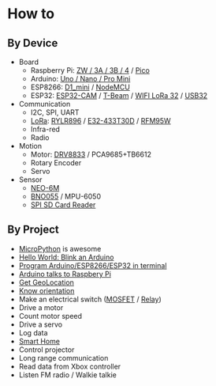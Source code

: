 # How to
## By Device 
* Board
  * Raspberry Pi: [ZW / 3A / 3B / 4](Board/Raspberry_Pi) / [Pico](Board/Raspberry_Pi/Pico.md)
  * Arduino: [Uno / Nano / Pro Mini](Board/Arduino)
  * ESP8266: [D1_mini](Board/Espressif/ESP8266/D1_Mini) / [NodeMCU](Board/Espressif/ESP8266/NodeMCU)
  * ESP32: [ESP32-CAM](Board/Espressif/ESP32/ESP32S_Cam) / [T-Beam](Board/Espressif/ESP32/T-Beam) / [WIFI LoRa 32](Board/Espressif/ESP32/WIFI_LoRa_32) / [USB32](Board/Espressif/ESP32/USB32/)
* Communication
  * I2C, SPI, UART
  * [LoRa](Comm/LoRa): [RYLR896](Comm/LoRa/REYAX) / [E32-433T30D](Comm/LoRa/EByte) / [RFM95W](Comm/LoRa/Adafruit)
  * Infra-red
  * Radio
* Motion
  * Motor: [DRV8833](Motion/DRV8833.md) / PCA9685+TB6612 
  * Rotary Encoder
  * Servo
* Sensor
  * [NEO-6M](Sensor/NEO-6M)
  * [BNO055](Sensor/BNO055) / MPU-6050  
  * [SPI SD Card Reader](Sensor/SD_Card)

## By Project
* [MicroPython](Misc/MicroPython) is awesome
* [Hello World: Blink an Arduino](Board/Arduino#get-started)
* [Program Arduino/ESP8266/ESP32 in terminal](Board/Arduino_CLI.md) 
* [Arduino talks to Raspbery Pi](Board/Arduino#talk-to-raspberry-pi)
* [Get GeoLocation](Sensor/NEO-6M)
* [Know orientation](Sensor/BNO055)
* Make an electrical switch ([MOSFET](Board/Espressif/ESP8266/D1_Mini/light_mosfet/) / [Relay](Board/Espressif/ESP8266/D1_Mini/hdmi_relay/))
* Drive a motor
* Count motor speed
* Drive a servo
* Log data
* [Smart Home](Board/Espressif/ESP8266/D1_Mini/smart_home) 
* Control projector
* Long range communication
* Read data from Xbox controller
* Listen FM radio / Walkie talkie
